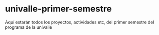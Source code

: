 # univalle-primer-semestre

Aquí estarán todos los proyectos, actividades etc, del primer semestre del programa de la univalle
